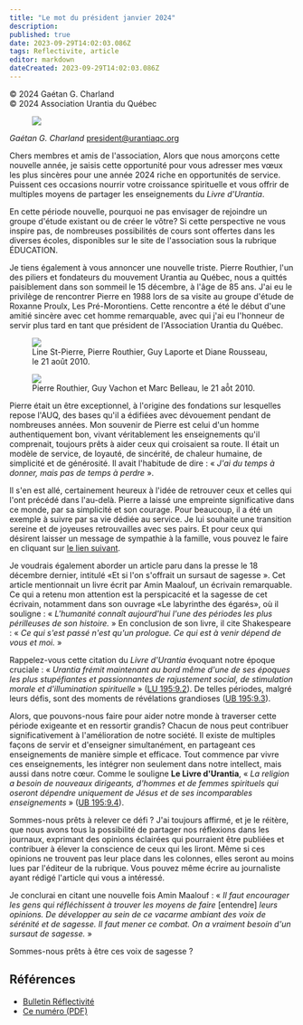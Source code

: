 ```yaml
---
title: "Le mot du président janvier 2024"
description: 
published: true
date: 2023-09-29T14:02:03.086Z
tags: Reflectivite, article
editor: markdown
dateCreated: 2023-09-29T14:02:03.086Z
---
```


<p class="v-card v-sheet theme--light grey lighten-3 px-2">© 2024 Gaétan G. Charland<br>© 2024 Association Urantia du Québec</p>

<figure id="Figure_1" class="image urantiapedia image-style-align-left">
<img src="/image/article/Reflectivite/Gaetan_Charland.jpg">
</figure>

_Gaétan G. Charland_
president@urantiaqc.org

Chers membres et amis de l'association, Alors que nous amorçons cette nouvelle année, je saisis cette opportunité pour vous adresser mes vœux les plus sincères pour une année 2024 riche en opportunités de service. Puissent ces occasions nourrir votre croissance spirituelle et vous offrir de multiples moyens de partager les enseignements du _Livre d'Urantia_.

En cette période nouvelle, pourquoi ne pas envisager de rejoindre un groupe d'étude existant ou de créer le vôtre? Si cette perspective ne vous inspire pas, de nombreuses possibilités de cours sont offertes dans les diverses écoles, disponibles sur le site de l'association sous la rubrique ÉDUCATION.

Je tiens également à vous annoncer une nouvelle triste. Pierre Routhier, l'un des piliers et fondateurs du mouvement Urantia au Québec, nous a quittés paisiblement dans son sommeil le 15 décembre, à l'âge de 85 ans. J'ai eu le privilège de rencontrer Pierre en 1988 lors de sa visite au groupe d'étude de Roxanne Proulx, Les Pré-Morontiens. Cette rencontre a été le début d'une amitié sincère avec cet homme remarquable, avec qui j'ai eu l'honneur de servir plus tard en tant que président de l'Association Urantia du Québec.
<br style="clear:both;"/>

<figure id="Figure_2" class="image urantiapedia">
<img src="/image/article/Reflectivite/2024_01/001.jpg">
<figcaption>Line St-Pierre, Pierre Routhier, Guy Laporte et Diane Rousseau, le 21 août 2010.</figcaption>
</figure>

<figure id="Figure_3" class="image urantiapedia">
<img src="/image/article/Reflectivite/2024_01/002.jpg">
<figcaption>Pierre Routhier, Guy Vachon et Marc Belleau, le 21 aô̂t 2010.</figcaption>
</figure>

Pierre était un être exceptionnel, à l'origine des fondations sur lesquelles repose l'AUQ, des bases qu'il a édifiées avec dévouement pendant de nombreuses années. Mon souvenir de Pierre est celui d'un homme authentiquement bon, vivant véritablement les enseignements qu'il comprenait, toujours prêts à aider ceux qui croisaient sa route. Il était un modèle de service, de loyauté, de sincérité, de chaleur humaine, de simplicité et de générosité. Il avait l'habitude de dire : « _J'ai du temps à donner, mais pas de temps à perdre_ ».

Il s'en est allé, certainement heureux à l'idée de retrouver ceux et celles qui l'ont précédé dans l'au-delà. Pierre a laissé une empreinte significative dans ce monde, par sa simplicité et son courage. Pour beaucoup, il a été un exemple à suivre par sa vie dédiée au service. Je lui souhaite une transition sereine et de joyeuses retrouvailles avec ses pairs. Et pour ceux qui désirent laisser un message de sympathie à la famille, vous pouvez le faire en cliquant sur [le lien suivant](https://www.urgelbourgie.com/fr/avis-de-deces/73185-pierre-routhier/ememorial/18105).

Je voudrais également aborder un article paru dans la presse le 18 décembre dernier, intitulé «Et si l'on s'offrait un sursaut de sagesse ». Cet article mentionnait un livre écrit par Amin Maalouf, un écrivain remarquable. Ce qui a retenu mon attention est la perspicacité et la sagesse de cet écrivain, notamment dans son ouvrage «Le labyrinthe des égarés», où il souligne : « _L'humanité connaît aujourd'hui l'une des périodes les plus périlleuses de son histoire._ » En conclusion de son livre, il cite Shakespeare : « _Ce qui s'est passé n'est qu'un prologue. Ce qui est à venir dépend de vous et moi._ »

Rappelez-vous cette citation du _Livre d'Urantia_ évoquant notre époque cruciale : « _Urantia frémit maintenant au bord même d'une de ses époques les plus stupéfiantes et passionnantes de rajustement social, de stimulation morale et d'illumination spirituelle_ » ([LU 195:9.2](/fr/The_Urantia_Book/195#p9_2)). De telles périodes, malgré leurs défis, sont des moments de révélations grandioses ([UB 195:9.3](/fr/The_Urantia_Book/195#p9_3)).

Alors, que pouvons-nous faire pour aider notre monde à traverser cette période exigeante et en ressortir grandis? Chacun de nous peut contribuer significativement à l'amélioration de notre société. Il existe de multiples façons de servir et d'enseigner simultanément, en partageant ces enseignements de manière simple et efficace. Tout commence par vivre ces enseignements, les intégrer non seulement dans notre intellect, mais aussi dans notre cœur. Comme le souligne __Le Livre d'Urantia__, « _La religion a besoin de nouveaux dirigeants, d'hommes et de femmes spirituels qui oseront dépendre uniquement de Jésus et de ses incomparables enseignements_ » ([UB 195:9.4](/fr/The_Urantia_Book/195#p9_4)).

Sommes-nous prêts à relever ce défi ? J'ai toujours affirmé, et je le réitère, que nous avons tous la possibilité de partager nos réflexions dans les journaux, exprimant des opinions éclairées qui pourraient être publiées et contribuer à élever la conscience de ceux qui les liront. Même si ces opinions ne trouvent pas leur place dans les colonnes, elles seront au moins lues par l'éditeur de la rubrique. Vous pouvez même écrire au journaliste ayant rédigé l'article qui vous a intéressé.

Je conclurai en citant une nouvelle fois Amin Maalouf : « _Il faut encourager les gens qui réfléchissent à trouver les moyens de faire_ [entendre] _leurs opinions. De développer au sein de ce vacarme ambiant des voix de sérénité et de sagesse. Il faut mener ce combat. On a vraiment besoin d'un sursaut de sagesse._ »

Sommes-nous prêts à être ces voix de sagesse ?

## Références

- [Bulletin Réflectivité](https://www.urantia-quebec.ca/publications/reflectivite)
- [Ce numéro (PDF)](https://urantia-quebec.s3.ca-central-1.amazonaws.com/documents/Reflectivite/Reflectivite-aout-2024.pdf)